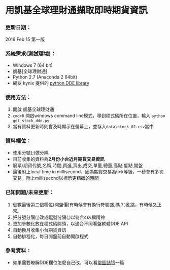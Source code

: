 # 用凱基全球理財通擷取即時期貨資訊
### 更新日期：
2016 Feb 15 第一版

### 系統需求(測試環境)：
- Windows 7 (64 bit)
- 凱基[全球理財通]
- Python 2.7 (Anaconda 2 64bit)
- 網友 kynix 提供的 [python DDE library]

### 使用方法：
1. 開啟 凱基全球理財通
2. `cmd+R` 開啟windows command line模式，移到程式碼所在位置，輸入 `python get_stock_dde.py`
3. 當有資料更新時則會及時顯示在螢幕上，並存入`data\stock_02.csv`當中

### 資料欄位：
- 使用分號(;)做分隔
- 目前收集的資料為**2月份小台近月期貨交易資訊**
- 股票/期貨代號,名稱,時間,買進,賣出,成交,單量,總量,高點,低點,開盤
- 最後附上local time in millisecond，因為期貨交易為tick等級，一秒會有多次交易，附上millisecond以標示更精確的時間

### 已知問題/未來更新：
1. 倒數最後第二個欄位(開盤價)有時候會有換行符號(亂碼？)亂跳，有時候又正常。
2. 把分號分隔(;)改成逗號分隔(,)以符合csv檔精神
3. 更加參數化放在程式碼開頭，以適合不同看盤軟體DDE API
4. 自動換月收集小台期貨資訊
5. 自動排程化，每日開盤前自動開啟程式

### 參考資料：
- 如果需要瞭解DDE欄位怎麼自己改，可以看[幣圖誌]這一篇

[python DDE library]: <http://pykynix.blogspot.tw/2013/03/ddepython3dde.html>
[全球理財王]: <http://www.kgieworld.com.tw/service/service_4_4.aspx>
[幣圖誌]: <http://www.bituzi.com/2013/08/DDE.html>